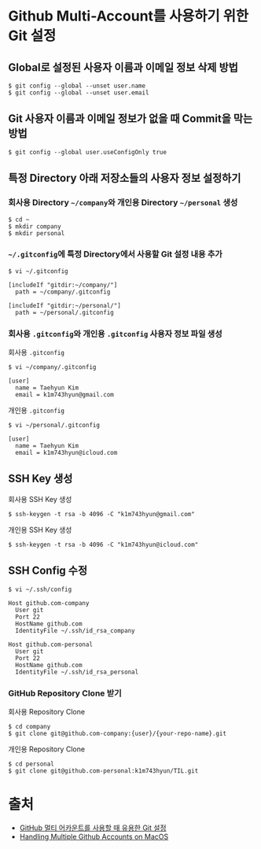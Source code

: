 # Github Multi-Account를 사용하기 위한 Git 설정
  

## Global로 설정된 사용자 이름과 이메일 정보 삭제 방법
```
$ git config --global --unset user.name
$ git config --global --unset user.email
```
  

## Git 사용자 이름과 이메일 정보가 없을 때 Commit을 막는 방법
```
$ git config --global user.useConfigOnly true
```
  

## 특정 Directory 아래 저장소들의 사용자 정보 설정하기
  

### 회사용 Directory `~/company`와 개인용 Directory `~/personal` 생성
```
$ cd ~
$ mkdir company
$ mkdir personal
```
  

### `~/.gitconfig`에 특정 Directory에서 사용할 Git 설정 내용 추가
```
$ vi ~/.gitconfig
```
```
[includeIf "gitdir:~/company/"]
  path = ~/company/.gitconfig
  
[includeIf "gitdir:~/personal/"]
  path = ~/personal/.gitconfig
```
  

### 회사용 `.gitconfig`와 개인용 `.gitconfig` 사용자 정보 파일 생성
회사용 `.gitconfig`
```
$ vi ~/company/.gitconfig
```
```
[user]
  name = Taehyun Kim
  email = k1m743hyun@gmail.com
```
  

개인용 `.gitconfig`
```
$ vi ~/personal/.gitconfig
```
```
[user]
  name = Taehyun Kim
  email = k1m743hyun@icloud.com
```
  

## SSH Key 생성
회사용 SSH Key 생성
```
$ ssh-keygen -t rsa -b 4096 -C "k1m743hyun@gmail.com"
```
  

개인용 SSH Key 생성
```
$ ssh-keygen -t rsa -b 4096 -C "k1m743hyun@icloud.com"
```

## SSH Config 수정
```
$ vi ~/.ssh/config
```
```
Host github.com-company
  User git
  Port 22
  HostName github.com
  IdentityFile ~/.ssh/id_rsa_company

Host github.com-personal
  User git
  Port 22
  HostName github.com
  IdentityFile ~/.ssh/id_rsa_personal
```
  

### GitHub Repository Clone 받기
회사용 Repository Clone
```
$ cd company
$ git clone git@github.com-company:{user}/{your-repo-name}.git
```
  

개인용 Repository Clone
```
$ cd personal
$ git clone git@github.com-personal:k1m743hyun/TIL.git
```
  
  
# 출처
- [GitHub 멀티 어카운트를 사용할 때 유용한 Git 설정](https://www.lainyzine.com/ko/article/useful-git-settings-when-using-github-multi-account/)
- [Handling Multiple Github Accounts on MacOS](https://gist.github.com/Jonalogy/54091c98946cfe4f8cdab2bea79430f9)